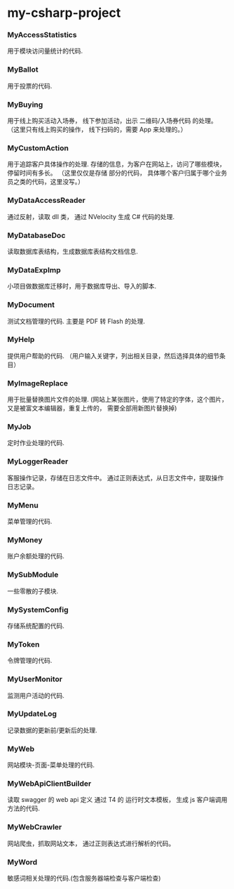 ﻿# my-csharp-project


### MyAccessStatistics
用于模块访问量统计的代码.


### MyBallot
用于投票的代码.


### MyBuying
用于线上购买活动入场券， 线下参加活动，出示 二维码/入场券代码 的处理。
（这里只有线上购买的操作， 线下扫码的，需要 App 来处理的。）



### MyCustomAction
用于追踪客户具体操作的处理.
存储的信息，为客户在网站上，访问了哪些模块，停留时间有多长。
（这里仅仅是存储 部分的代码， 具体哪个客户归属于哪个业务员之类的代码，这里没写。）


### MyDataAccessReader
通过反射，读取 dll 类，  通过 NVelocity 生成 C# 代码的处理.


### MyDatabaseDoc
读取数据库表结构，生成数据库表结构文档信息.


### MyDataExpImp
小项目做数据库迁移时，用于数据库导出、导入的脚本.


### MyDocument
测试文档管理的代码. 主要是 PDF 转 Flash 的处理.


### MyHelp
提供用户帮助的代码. （用户输入关键字，列出相关目录，然后选择具体的细节条目）


### MyImageReplace
用于批量替换图片文件的处理.
(网站上某张图片，使用了特定的字体，这个图片，又是被富文本编辑器，重复上传的， 需要全部用新图片替换掉)


### MyJob
定时作业处理的代码.


### MyLoggerReader
客服操作记录，存储在日志文件中。
通过正则表达式，从日志文件中，提取操作日志记录。


### MyMenu
菜单管理的代码.


### MyMoney
账户余额处理的代码.


### MySubModule
一些零散的子模块.


### MySystemConfig
存储系统配置的代码.



### MyToken
令牌管理的代码.


### MyUserMonitor
监测用户活动的代码.


### MyUpdateLog
记录数据的更新前/更新后的处理.


### MyWeb
网站模块-页面-菜单处理的代码.


### MyWebApiClientBuilder
读取 swagger 的 web api 定义
通过 T4 的 运行时文本模板， 生成 js 客户端调用方法的代码.


### MyWebCrawler
网站爬虫，抓取网站文本， 通过正则表达式进行解析的代码。


### MyWord
敏感词相关处理的代码.(包含服务器端检查与客户端检查)
